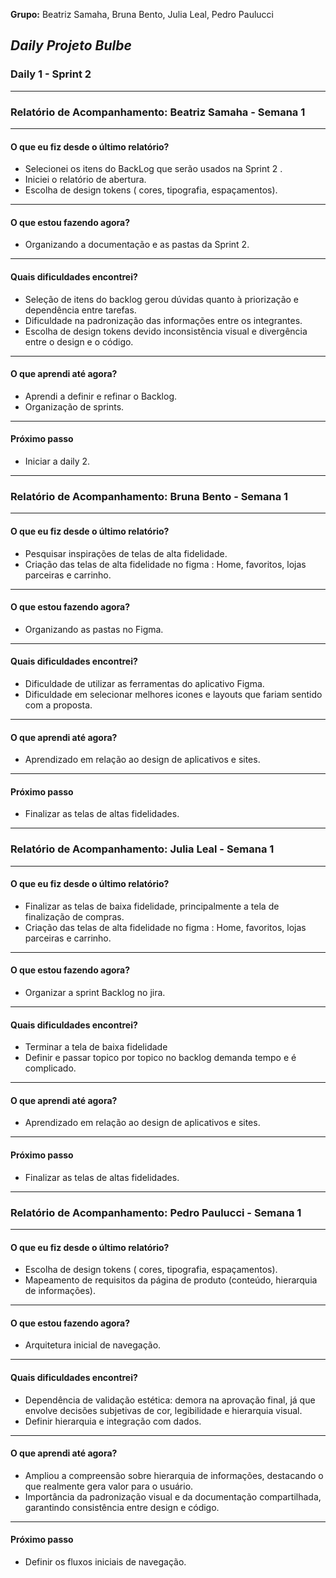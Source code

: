 **Grupo:** Beatriz Samaha, Bruna Bento, Julia Leal, Pedro Paulucci  
## *Daily Projeto Bulbe*

### Daily 1 - Sprint 2

---

### **Relatório de Acompanhamento: Beatriz Samaha - Semana 1**

---

#### **O que eu fiz desde o último relatório?**

- Selecionei os itens do BackLog que serão usados na Sprint 2 . 
- Iniciei o relatório de abertura.  
- Escolha de design tokens ( cores, tipografia, espaçamentos).


---

#### **O que estou fazendo agora?**

- Organizando a documentação e as pastas da Sprint 2.

---

#### **Quais dificuldades encontrei?**

- Seleção de itens do backlog gerou dúvidas quanto à priorização e dependência entre tarefas.
- Dificuldade na padronização das informações entre os integrantes.
- Escolha de design tokens devido inconsistência visual e divergência entre o design e o código.

---

#### **O que aprendi até agora?** 

- Aprendi a definir e refinar o Backlog.
- Organização de sprints. 

---

#### **Próximo passo**

- Iniciar a daily 2. 

---





### **Relatório de Acompanhamento: Bruna Bento - Semana 1**

---

#### **O que eu fiz desde o último relatório?**

- Pesquisar inspirações de telas de alta fidelidade.
- Criação das telas de alta fidelidade no figma : Home, favoritos, lojas parceiras e carrinho. 


---

#### **O que estou fazendo agora?**

- Organizando as pastas no Figma. 

---

#### **Quais dificuldades encontrei?**

-  Dificuldade de utilizar as ferramentas do aplicativo Figma. 
-  Dificuldade em selecionar melhores icones e layouts que fariam sentido com a proposta. 

---

#### **O que aprendi até agora?**

- Aprendizado em relação ao design de aplicativos e sites.

---

#### **Próximo passo** 

- Finalizar as telas de altas fidelidades. 


---





### **Relatório de Acompanhamento: Julia Leal - Semana 1**

---

#### **O que eu fiz desde o último relatório?**

- Finalizar as telas de baixa fidelidade, principalmente a tela de finalização de compras. 
- Criação das telas de alta fidelidade no figma : Home, favoritos, lojas parceiras e carrinho. 

---

#### **O que estou fazendo agora?**

- Organizar a sprint Backlog no jira.

---

#### **Quais dificuldades encontrei?**

- Terminar a tela de baixa fidelidade
- Definir e passar topico por topico no backlog demanda tempo e é complicado.

---

#### **O que aprendi até agora?** 

- Aprendizado em relação ao design de aplicativos e sites. 


---

#### **Próximo passo** 

- Finalizar as telas de altas fidelidades. 

---





### **Relatório de Acompanhamento: Pedro Paulucci - Semana 1**

---

#### **O que eu fiz desde o último relatório?**

- Escolha de design tokens ( cores, tipografia, espaçamentos).
- Mapeamento de requisitos da página de produto (conteúdo, hierarquia de informações).

---

#### **O que estou fazendo agora?**

- Arquitetura inicial de navegação.

---

#### **Quais dificuldades encontrei?**

- Dependência de validação estética: demora na aprovação final, já que envolve decisões subjetivas de cor, legibilidade e hierarquia visual.
- Definir hierarquia e integração com dados.

---

#### **O que aprendi até agora?** 

- Ampliou a compreensão sobre hierarquia de informações, destacando o que realmente gera valor para o usuário.
- Importância da padronização visual e da documentação compartilhada, garantindo consistência entre design e código.

---

#### **Próximo passo** 

- Definir os fluxos iniciais de navegação.
  


